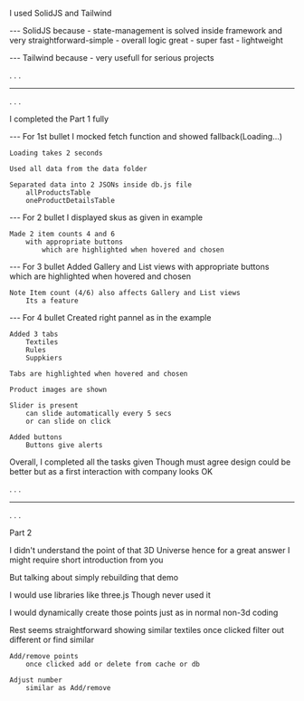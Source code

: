 I used SolidJS and Tailwind

--- SolidJS because 
    - state-management is solved inside framework and very straightforward-simple
    - overall logic great
    - super fast 
    - lightweight

--- Tailwind because
    - very usefull for serious projects






.
.
.
____________________________________________________________________

.
.
.







I completed the Part 1 fully


--- For 1st bullet
    I mocked fetch function and showed fallback(Loading...)

    Loading takes 2 seconds

    Used all data from the data folder 

    Separated data into 2 JSONs inside db.js file
        allProductsTable
        oneProductDetailsTable


--- For 2 bullet
    I displayed skus as given in example 

    Made 2 item counts 4 and 6
        with appropriate buttons
            which are highlighted when hovered and chosen


--- For 3 bullet
    Added Gallery and List views 
        with appropriate buttons   
            which are highlighted when hovered and chosen

    Note Item count (4/6) also affects Gallery and List views 
        Its a feature


--- For 4 bullet
    Created right pannel as in the example

    Added 3 tabs
        Textiles
        Rules
        Suppkiers

    Tabs are highlighted when hovered and chosen

    Product images are shown

    Slider is present
        can slide automatically every 5 secs
        or can slide on click

    Added buttons
        Buttons give alerts


Overall, I completed all the tasks given 
Though must agree design could be better but as a first interaction with company looks OK




.
.
.
____________________________________________________________________

.
.
.




Part 2


I didn't understand the point of that 3D Universe hence for a great answer I might require short introduction from you


But talking about simply rebuilding that demo

I would use libraries like three.js
Though never used it 

I would dynamically create those points just as in normal non-3d coding

Rest seems straightforward 
    showing similar textiles 
        once clicked filter out different or find similar
    
    Add/remove points 
        once clicked add or delete from cache or db

    Adjust number 
        similar as Add/remove

